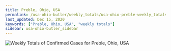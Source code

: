 ```yaml
---
title: Preble, Ohio, USA
permalink: /usa-ohio-butler/weekly_totals/usa-ohio-preble-weekly_totals.html
last_updated: Dec 15, 2020
keywords: ["Preble, Ohio, USA", "weekly totals"]
sidebar: usa-ohio-butler_sidebar
---
```


![Weekly Totals of Confirmed Cases for Preble, Ohio, USA](/covid_tracker/images/graphs/usa-ohio-preble-weekly_totals_graph.png)
